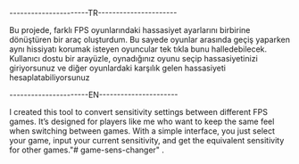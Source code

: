 ----------------------TR----------------------

Bu projede, farklı FPS oyunlarındaki hassasiyet ayarlarını birbirine dönüştüren bir araç oluşturdum. Bu sayede oyunlar arasında geçiş yaparken aynı hissiyatı korumak isteyen oyuncular tek tıkla bunu halledebilecek. Kullanıcı dostu bir arayüzle, oynadığınız oyunu seçip hassasiyetinizi giriyorsunuz ve diğer oyunlardaki karşılık gelen hassasiyeti hesaplatabiliyorsunuz

----------------------EN----------------------

I created this tool to convert sensitivity settings between different FPS games. It’s designed for players like me who want to keep the same feel when switching between games. With a simple interface, you just select your game, input your current sensitivity, and get the equivalent sensitivity for other games."# game-sens-changer" .
